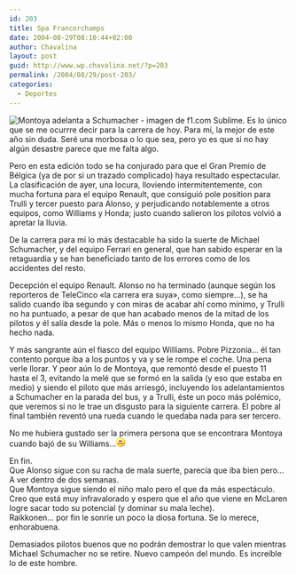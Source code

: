 ```yaml
---
id: 203
title: Spa Francorchamps
date: 2004-08-29T08:10:44+02:00
author: Chavalina
layout: post
guid: http://www.wp.chavalina.net/?p=203
permalink: /2004/08/29/post-203/
categories:
  - Deportes
---
```

<img class="imgizqda" src="http://www.chavalina.net/imagenes/fotos/spa.jpg" alt="Montoya adelanta a Schumacher - imagen de f1.com" />  
Sublime.  
Es lo único que se me ocurrre decir para la carrera de hoy. Para mí, la mejor de este a&ntilde;o sin duda. Seré una morbosa o lo que sea, pero yo es que si no hay algún desastre parece que me falta algo.

Pero en esta edición todo se ha conjurado para que el Gran Premio de Bélgica (ya de por si un trazado complicado) haya resultado espectacular. La clasificación de ayer, una locura, lloviendo intermitentemente, con mucha fortuna para el equipo Renault, que consiguió pole position para Trulli y tercer puesto para Alonso, y perjudicando notablemente a otros equipos, como Williams y Honda; justo cuando salieron los pilotos volvió a apretar la lluvia.

De la carrera para mí lo más destacable ha sido la suerte de Michael Schumacher, y del equipo Ferrari en general, que han sabido esperar en la retaguardia y se han beneficiado tanto de los errores como de los accidentes del resto.

Decepción el equipo Renault. Alonso no ha terminado (aunque según los reporteros de TeleCinco «la carrera era suya», como siempre…), se ha salido cuando iba segundo y con miras de acabar ahí como mínimo, y Trulli no ha puntuado, a pesar de que han acabado menos de la mitad de los pilotos y él salía desde la pole. Más o menos lo mismo Honda, que no ha hecho nada.

Y más sangrante aún el fiasco del equipo Williams. Pobre Pizzonia… él tan contento porque iba a los puntos y va y se le rompe el coche. Una pena verle llorar. Y peor aún lo de Montoya, que remontó desde el puesto 11 hasta el 3, evitando la melé que se formó en la salida (y eso que estaba en medio) y siendo el piloto que más arriesgó, incluyendo los adelantamientos a Schumacher en la parada del bus, y a Trulli, éste un poco más polémico, que veremos si no le trae un disgusto para la siguiente carrera. El pobre al final también reventó una rueda cuando le quedaba nada para ser tercero.

No me hubiera gustado ser la primera persona que se encontrara Montoya cuando bajó de su Williams…![emo](/imagenes/emoticonos/asqueado.gif) 

En fin.  
Que Alonso sigue con su racha de mala suerte, parecía que iba bien pero… A ver dentro de dos semanas.  
Que Montoya sigue siendo el ni&ntilde;o malo pero el que da más espectáculo. Creo que está muy infravalorado y espero que el a&ntilde;o que viene en McLaren logre sacar todo su potencial (y dominar su mala leche).  
Raikkonen… por fin le sonríe un poco la diosa fortuna. Se lo merece, enhorabuena.

Demasiados pilotos buenos que no podrán demostrar lo que valen mientras Michael Schumacher no se retire. Nuevo campeón del mundo. Es increíble lo de este hombre.